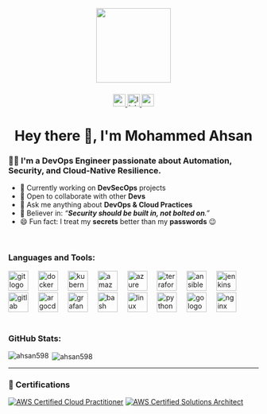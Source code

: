 <div align="center">
  <img height="150" src="https://media.giphy.com/media/M9gbBd9nbDrOTu1Mqx/giphy.gif"  />
</div>


###

<div align="center">
<a href="mailto:mdahsan060@gmail.com">
  <img src="https://img.shields.io/static/v1?message=Gmail&logo=gmail&label=&color=D14836&logoColor=white&labelColor=&style=for-the-badge" height="25" alt="gmail logo" />
</a>
<a href="https://www.linkedin.com/in/ahsan12" target="_blank">
  <img src="https://img.shields.io/static/v1?message=LinkedIn&logo=linkedin&label=&color=0077B5&logoColor=white&labelColor=&style=for-the-badge" height="25" alt="linkedin logo" />
</a>
<a href="https://ahsan598.github.io/Portfolio/" target="_blank">
  <img src="https://img.shields.io/static/v1?message=Portfolio&logo=portfolio&label=&color=111&logoColor=white&labelColor=&style=for-the-badge" height="25" alt="portfolio logo" />
</a>
</div>

###

<h1 align="center">Hey there 👋, I'm Mohammed Ahsan</h1>

###

<h3 align="left">👨‍💻 I'm a DevOps Engineer passionate about Automation, Security, and Cloud-Native Resilience.</h3>

- 🔭 Currently working on **DevSecOps** projects  
- 🤝 Open to collaborate with other **Devs**  
- 💬 Ask me anything about **DevOps & Cloud Practices**  
- 🔐 Believer in: _“**Security should be built in, not bolted on**.”_  
- 😄 Fun fact: I treat my **secrets** better than my **passwords** 😉

<br>

<h3 align="left">Languages and Tools:</h3>
<div align="left">
<!-- Git -->
<img src="https://cdn.jsdelivr.net/gh/devicons/devicon/icons/git/git-original.svg" height="40" alt="git logo" />
<img width="12" />

<!-- Docker -->
<img src="https://cdn.simpleicons.org/docker/2496ED" height="40" alt="docker logo" />
<img width="12" />

<!-- Kubernetes -->
<img src="https://cdn.jsdelivr.net/gh/devicons/devicon/icons/kubernetes/kubernetes-plain.svg" height="40" alt="kubernetes logo" />
<img width="12" />

<!-- AWS -->
<img src="https://skillicons.dev/icons?i=aws" height="40" alt="amazonwebservices logo" />
<img width="12" />

<!-- Azure -->
<img src="https://skillicons.dev/icons?i=azure" height="40" alt="azure logo" />
<img width="12" />

<!-- Terraform -->
<img src="https://cdn.jsdelivr.net/gh/devicons/devicon/icons/terraform/terraform-original.svg" height="40" alt="terraform logo" />
<img width="12" />

<!-- Ansible -->
  <img src="https://cdn.simpleicons.org/ansible/EE0000" height="40" alt="ansible logo"  />
<img width="12" />

<!-- Jenkins -->
<img src="https://www.vectorlogo.zone/logos/jenkins/jenkins-icon.svg" width="40" height="40" alt="jenkins logo" />
<img width="12" />

<!-- GitLab -->
<img src="https://cdn.jsdelivr.net/gh/devicons/devicon/icons/gitlab/gitlab-original.svg" height="40" alt="gitlab logo" />
<img width="12" />

<!-- ArgoCD -->
<img src="https://cdn.jsdelivr.net/gh/devicons/devicon/icons/argocd/argocd-original.svg" height="40" alt="argocd logo" />
<img width="12" />

<!-- Grafana -->
<img src="https://cdn.jsdelivr.net/gh/devicons/devicon/icons/grafana/grafana-original.svg" height="40" alt="grafana logo" />
<img width="12" />

<!-- Bash -->
<img src="https://cdn.jsdelivr.net/gh/devicons/devicon/icons/bash/bash-original.svg" height="40" alt="bash logo" />
<img width="12" />

<!-- Linux -->
<img src="https://cdn.jsdelivr.net/gh/devicons/devicon/icons/linux/linux-original.svg" height="40" alt="linux logo" />
<img width="12" />

<!-- Python -->
<img src="https://cdn.jsdelivr.net/gh/devicons/devicon/icons/python/python-original.svg" height="40" alt="python logo" />
<img width="12" />

<!-- Go -->
<img src="https://cdn.simpleicons.org/go/00ADD8" height="40" alt="go logo" />
<img width="12" />

<!-- NGINX -->
<img src="https://cdn.simpleicons.org/nginx/009639" height="40" alt="nginx logo" />
</div>
<br>

<h3 align="left">GitHub Stats:</h3>

<p><img align="left" src="https://github-readme-stats.vercel.app/api/top-langs?username=ahsan598&show_icons=true&locale=en&layout=compact" alt="ahsan598" /></p>

<p>&nbsp;<img align="center" src="https://github-readme-stats.vercel.app/api?username=ahsan598&show_icons=true&locale=en" alt="ahsan598" /></p>

---

### 🏅 Certifications

[![AWS Certified Cloud Practitioner](https://images.credly.com/size/220x220/images/00634f82-b07f-4bbd-a6bb-53de397fc3a6/image.png)](https://www.credly.com/badges/d0d2c32f-a56c-4c08-bb2d-e259a7bf16ae/public_url)
[![AWS Certified Solutions Architect](https://images.credly.com/size/220x220/images/0e284c3f-5164-4b21-8660-0d84737941bc/image.png)](https://www.credly.com/badges/d39f3ca1-9fb4-4805-9abe-4fe59ed3f479/public_url)
